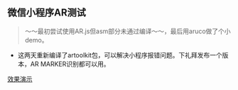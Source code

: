 ## 微信小程序AR测试
> ～～最初尝试使用AR.js但asm部分未通过编译～～，最后用aruco做了个小demo。

 * 这两天重新编译了artoolkit包，可以解决小程序报错问题。下礼拜发布一个版本，AR MARKER识别都可以用。

[效果演示](https://h5.weishi.qq.com/weishi/feed/79CP0kmp21HL6zaYI)

